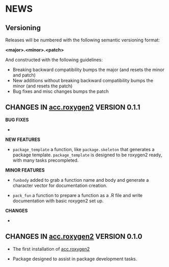 NEWS 
====

Versioning
----------

Releases will be numbered with the following semantic versioning format:

<b>&lt;major&gt;.&lt;minor&gt;.&lt;patch&gt;</b>

And constructed with the following guidelines:

* Breaking backward compatibility bumps the major (and resets the minor 
  and patch)
* New additions without breaking backward compatibility bumps the minor 
  (and resets the patch)
* Bug fixes and misc changes bumps the patch




<b>CHANGES</b> IN <a href="https://github.com/trinker/acc.roxygen2" target="_blank">acc.roxygen2</a> VERSION 0.1.1
----------------------------------------------------------------

<b>BUG FIXES</b>

* 

<b>NEW FEATURES</b>

*  `package_template` a function, like `package.skeleton` that generates a 
  package template.  `package_template` is designed to be roxygen2 ready, with 
  many tasks precompleted.

<b>MINOR FEATURES</b>

* `funbody` added to grab a function name and body and generate a character 
  vector for documentation creation.

* `pack_fun` a function to prepare a function as a .R file and write 
  documentation with basic roxygen2 set up.

<b>CHANGES</b>

* 




<b>CHANGES</b> IN <a href="https://github.com/trinker/acc.roxygen2" target="_blank">acc.roxygen2</a> VERSION 0.1.0
----------------------------------------------------------------

* The first installation of <a href="https://github.com/trinker/acc.roxygen2" target="_blank">acc.roxygen2</a>

* Package designed to assist in package development tasks.